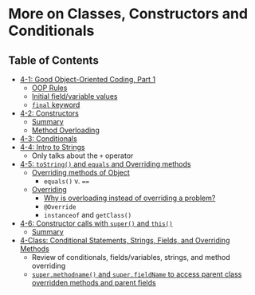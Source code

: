 # More on Classes, Constructors and Conditionals

## Table of Contents
* [4-1: Good Object-Oriented Coding, Part 1](lec4-1.md)
  * [OOP Rules](lec4-1.md/#oop-rules)
  * [Initial field/variable values](lec4-1.md/#summary)
  * [`final` keyword](lec4-1.md/#final)
* [4-2: Constructors](lec4-2.md)
  * [Summary](lec4-2.md/#summary)
  * [Method Overloading](lec4-2.md/#method-overloading)
* [4-3: Conditionals](lec4-3.md)
* [4-4: Intro to Strings](lec4-4.md)
  * Only talks about the `+` operator
* [4-5: `toString()` and `equals` and Overriding methods](lec4-5.md)
  * [Overriding methods of Object](lec4-5.md/#overriding-methods-of-object)
    * `equals()` v. `==`
  * [Overriding](lec4-5.md/#overriding)
    * [Why is overloading instead of overriding a problem?](lec4-5.md/#overriding)
    * `@Override`
    * `instanceof` and `getClass()`
* [4-6: Constructor calls with `super()` and `this()`](lec4-6.md)
  * [Summary](lec4-6.md/#summary)
* [4-Class: Conditional Statements, Strings, Fields, and Overriding Methods](lec4-class.md)
  * Review of conditionals, fields/variables, strings, and method overriding
  * [`super.methodname()` and `super.fieldName` to access parent class overridden methods and parent fields](lec4-class.md/#method-overriding)

